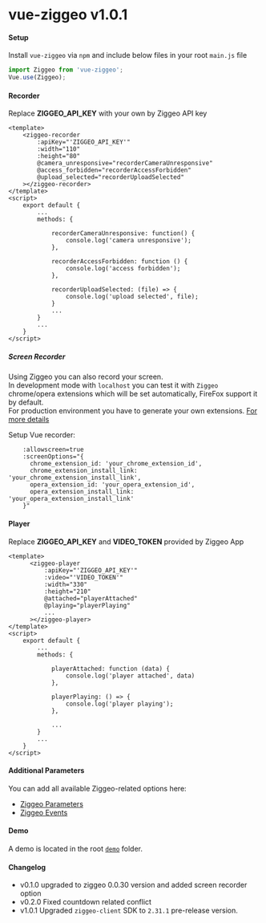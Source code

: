 # vue-ziggeo v1.0.1

#### Setup
Install `vue-ziggeo` via `npm` and include below files in your root `main.js` file
```js
import Ziggeo from 'vue-ziggeo';
Vue.use(Ziggeo);

```

#### Recorder
Replace __ZIGGEO_API_KEY__ with your own by Ziggeo API key
```vue
<template>
    <ziggeo-recorder
        :apiKey="'ZIGGEO_API_KEY'"
        :width="110"
        :height="80"
        @camera_unresponsive="recorderCameraUnresponsive"
        @access_forbidden="recorderAccessForbidden"
        @upload_selected="recorderUploadSelected"
    ></ziggeo-recorder>
</template>
<script>
    export default {
        ...
        methods: {

            recorderCameraUnresponsive: function() {
                console.log('camera unresponsive');
            },

            recorderAccessForbidden: function () {
                console.log('access forbidden');
            },

            recorderUploadSelected: (file) => {
                console.log('upload selected', file);
            }
            ...
        }
        ...
    }
</script>
```

##### Screen Recorder
Using Ziggeo you can also record your screen. <br/>
In development mode with `localhost` you can test it with `Ziggeo` chrome/opera extensions which will be set automatically, FireFox support it by default. <br/>
For production environment you have to generate your own extensions. [For more details](https://ziggeo.com/features/screen-recording) <br/>

Setup Vue recorder:
```vue
    :allowscreen=true
    :screenOptions="{
      chrome_extension_id: 'your_chrome_extension_id',
      chrome_extension_install_link: 'your_chrome_extension_install_link',
      opera_extension_id: 'your_opera_extension_id',
      opera_extension_install_link: 'your_opera_extension_install_link'
    }"
```

#### Player
Replace __ZIGGEO_API_KEY__ and __VIDEO_TOKEN__ provided by Ziggeo App
```vue
<template>
      <ziggeo-player
          :apiKey="'ZIGGEO_API_KEY'"
          :video="'VIDEO_TOKEN'"
          :width="330"
          :height="210"
          @attached="playerAttached"
          @playing="playerPlaying"
          ...
      ></ziggeo-player>
</template>
<script>
    export default {
        ...
        methods: {

            playerAttached: function (data) {
                console.log('player attached', data)
            },

            playerPlaying: () => {
                console.log('player playing');
            },

            ...
        }
        ...
    }
</script>
```

#### Additional Parameters

You can add all available Ziggeo-related options here:
- [Ziggeo Parameters](https://ziggeo.com/docs/sdks/javascript/browser-integration/parameters)
- [Ziggeo Events](https://ziggeo.com/docs/sdks/javascript/browser-interaction/events)


#### Demo
A demo is located in the root [`demo`](https://github.com/Ziggeo/vue-ziggeo/tree/master/demo) folder.

#### Changelog
- v0.1.0 upgraded to ziggeo 0.0.30 version and added screen recorder option
- v0.2.0 Fixed countdown related conflict
- v1.0.1 Upgraded `ziggeo-client` SDK to `2.31.1` pre-release version.
